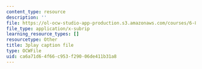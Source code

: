 ```yaml
---
content_type: resource
description: ''
file: https://ol-ocw-studio-app-production.s3.amazonaws.com/courses/6-832-underactuated-robotics-spring-2009/ca6a71d64f66c953f29006de411b31a8_xwgIkdBQku4.srt
file_type: application/x-subrip
learning_resource_types: []
resourcetype: Other
title: 3play caption file
type: OCWFile
uid: ca6a71d6-4f66-c953-f290-06de411b31a8
---
```


